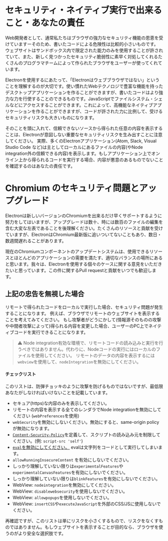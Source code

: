 # セキュリティ・ネイティブ実行で出来ること・あなたの責任

Web開発者として、通常私たちはブラウザの強力なセキュリティ機能の恩恵を受けていますーそのため、書いたコードによる危険性は比較的小さいものです。
ウェブサイトはサンドボックス内で限定された能力のみを使用することが許されていて、また、新しく見つかったセキュリティ脆弱性に素早く対処してくれるたくさんのプログラマチームによって作られたブラウザをユーザーが使ってくれています。

Electronを使用するにあたって、「Electronはウェブブラウザではない」ということを理解するのが大切です。使い慣れたWebテクノロジで豊富な機能を持ったデスクトップアプリケーションを作ることができますが、書いたコードはより強力な力を行使することのできるものです。JavaScriptでファイルシステム・シェルなどにアクセスすることができます。これによって、高機能なネイティブアプリケーションを作ることができますが、コードが許された力に比例して、受けるセキュリティリスクも大きいものになります。

そのことを頭に入れて、信頼できないソースから得られた任意の内容を表示することは、Electronが意図しない重要なセキュリティリスクを生み出すことに注意してください。
実際、多くのElectronアプリケーション(Atom, Slack, Visual Studio Code など)は主としてローカルにあるファイルの内容(やNode integration外の信頼できる内容)を表示します。もしアプリケーション上でオンライン上から得られるコードを実行する場合、内容が悪意のあるものでないことを確認するのはあなたの責任です。


# Chromium のセキュリティ問題とアップグレード

Electronは新しいバージョンのChromiumを出来るだけ早くサポートするように努力をしてはいますが、アップグレードは数十、時には数百のファイルの編集を含む大変な左表であることを後理解ください。たくさんのリソースと貢献を受けていますが、ElectronはChromium最新版に追いついてないこともあり、数日・数週間遅れることがあります。

現在のChromiumコンポーネントのアップデートシステムは、使用できるリソースとほとんどのアプリケーションの需要を満たす、適切なバランスの場所にあると思います。我々は、Electronを使用する個々のケースに関する意見をいただきたいと思っています。この件に関するPull requestと貢献をいつでも歓迎します。


## 上記の忠告を無視した場合
リモートで得られたコードをローカルで実行した場合、セキュリティ問題が発生することになります。
例えば、ブラウザでリモートのウェブサイトを表示することを考えてみてください。
もし攻撃者がどうにかして(情報源そのものの攻撃や中間者攻撃によって)得られる内容を変更した場合、ユーザーのPC上でネイティブコードを実行できることになります。

> :warning: Node integration有効な環境で、リモートコードの読み込みと実行を行うべきではありません。代わりに、Nodeコードの実行にはローカルのファイルを使用してください。
リモートのデータの内容を表示するには`webview`を使用して、`nodeIntegration`を無効にしてください。

#### チェックリスト
このリストは、防弾チョッキのように攻撃を防げるものではないですが、最低限あなたがしなければいけないことを記載しています。

* セキュア(https)な内容のみを表示してください。
* リモートの内容を表示する全てのレンダラでNode integrationを無効にしてください (`webPreferences`を使用)
* `webSecurity`を無効にしないください。無効にすると、same-origin policyが無効になります。
* [`Content-Security-Policy`](http://www.html5rocks.com/en/tutorials/security/content-security-policy/)を定義して、スクリプトの読み込み元を制限してください。(例: `script-src 'self'`)
* [`eval`を無効にしてください。](https://github.com/nylas/N1/blob/0abc5d5defcdb057120d726b271933425b75b415/static/index.js#L6) evalは文字列をコードとして実行してしまいます。
* `allowRunningInsecureContent` を有効にしないでください。
* しっかり理解していない限りは`experimentalFeatures`や`experimentalCanvasFeatures`を有効にしないでください。
* しっかり理解していない限りは`blinkFeatures`を有効にしないでください。
* WebView: `nodeintegration`を無効にしてください。
* WebView: `disablewebsecurity`を使用しないでください。
* WebView: `allowpopups`を使用しないでください。
* WebView: `insertCSS`や`executeJavaScript`を外部のCSS/JSに使用しないでください。

再確認ですが、このリストは単にリスクを小さくするもので、リスクをなくすものではありません。もしウェブサイトを表示することが目的なら、ブラウザを使うのがより安全な選択肢です。
